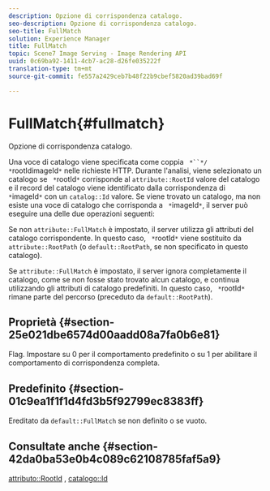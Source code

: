 ```yaml
---
description: Opzione di corrispondenza catalogo.
seo-description: Opzione di corrispondenza catalogo.
seo-title: FullMatch
solution: Experience Manager
title: FullMatch
topic: Scene7 Image Serving - Image Rendering API
uuid: 0c69ba92-1411-4cb7-ac28-d26fe035222f
translation-type: tm+mt
source-git-commit: fe557a2429ceb7b48f22b9cbef5820ad39bad69f

---
```



# FullMatch{#fullmatch}

Opzione di corrispondenza catalogo.

Una voce di catalogo viene specificata come coppia ` *``*/ *`rootIdimageId`*` nelle richieste HTTP. Durante l&#39;analisi, viene selezionato un catalogo se ` *`rootId`*` corrisponde al `attribute::RootId` valore del catalogo e il record del catalogo viene identificato dalla corrispondenza di ` *`imageId`*` con un `catalog::Id` valore. Se viene trovato un catalogo, ma non esiste una voce di catalogo che corrisponda a ` *`imageId`*`, il server può eseguire una delle due operazioni seguenti:

Se non `attribute::FullMatch` è impostato, il server utilizza gli attributi del catalogo corrispondente. In questo caso, ` *`rootId`*` viene sostituito da `attribute::RootPath` (o `default::RootPath`, se non specificato in questo catalogo).

Se `attribute::FullMatch` è impostato, il server ignora completamente il catalogo, come se non fosse stato trovato alcun catalogo, e continua utilizzando gli attributi di catalogo predefiniti. In questo caso, ` *`rootId`*` rimane parte del percorso (preceduto da `default::RootPath`).

## Proprietà {#section-25e021dbe6574d00aadd08a7fa0b6e81}

Flag. Impostare su 0 per il comportamento predefinito o su 1 per abilitare il comportamento di corrispondenza completa.

## Predefinito {#section-01c9ea1f1f1d4fd3b5f92799ec8383ff}

Ereditato da `default::FullMatch` se non definito o se vuoto.

## Consultate anche {#section-42da0ba53e0b4c089c62108785faf5a9}

[attributo::RootId](../../../../../is-api/image-catalog/image-serving-api-ref/c-image-catalog-reference/c-attributes-reference/r-rootid.md#reference-13653312925e4a08b90f99961d53f546) , [catalogo::Id](/help/aem-is-ir-api/is-api/image-catalog/image-serving-api-ref/c-image-catalog-reference/c-image-svg-data-reference/c-image-data-reference/r-id-cat.md)

